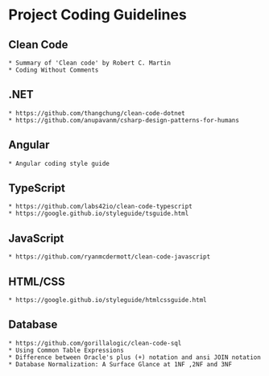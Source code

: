 # Project Coding Guidelines
## Clean Code
	* Summary of 'Clean code' by Robert C. Martin
	* Coding Without Comments
## .NET
	* https://github.com/thangchung/clean-code-dotnet
	* https://github.com/anupavanm/csharp-design-patterns-for-humans
## Angular
	* Angular coding style guide
## TypeScript
	* https://github.com/labs42io/clean-code-typescript
	* https://google.github.io/styleguide/tsguide.html
## JavaScript
	* https://github.com/ryanmcdermott/clean-code-javascript
## HTML/CSS
	* https://google.github.io/styleguide/htmlcssguide.html
## Database
	* https://github.com/gorillalogic/clean-code-sql
	* Using Common Table Expressions
	* Difference between Oracle's plus (+) notation and ansi JOIN notation
	* Database Normalization: A Surface Glance at 1NF ,2NF and 3NF